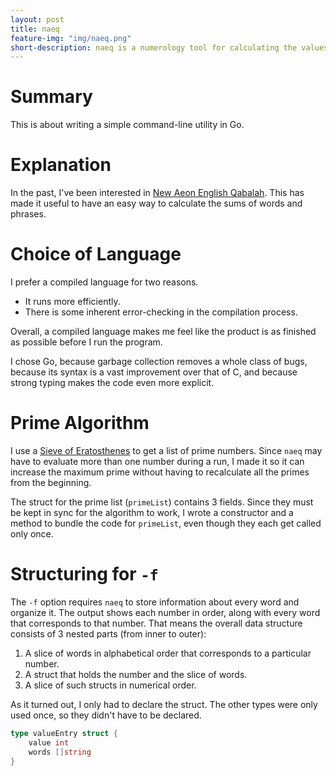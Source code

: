 ```yaml
---
layout: post
title: naeq
feature-img: "img/naeq.png"
short-description: naeq is a numerology tool for calculating the values of words.
---
```


# Summary

This is about writing a simple command-line utility in Go.

# Explanation

In the past, I've been interested in [New Aeon English
Qabalah](https://en.wikipedia.org/wiki/English_Qabalah#ALW_Cipher). This has
made it useful to have an easy way to calculate the sums of words and phrases.

# Choice of Language

I prefer a compiled language for two reasons.

* It runs more efficiently.
* There is some inherent error-checking in the compilation process.

Overall, a compiled language makes me feel like the product is as finished as
possible before I run the program.

I chose Go, because garbage collection removes a whole class of bugs, because
its syntax is a vast improvement over that of C, and because strong typing makes
the code even more explicit.

# Prime Algorithm

I use a [Sieve of
Eratosthenes](https://en.wikipedia.org/wiki/Sieve_of_Eratosthenes) to get a list
of prime numbers. Since `naeq` may have to evaluate more than one number during
a run, I made it so it can increase the maximum prime without having to
recalculate all the primes from the beginning.

The struct for the prime list (`primeList`) contains 3 fields. Since they must
be kept in sync for the algorithm to work, I wrote a constructor and a method to
bundle the code for `primeList`, even though they each get called only once.

# Structuring for `-f`

The `-f` option requires `naeq` to store information about every word and
organize it. The output shows each number in order, along with every word that
corresponds to that number. That means the overall data structure consists of 3
nested parts (from inner to outer):

1. A slice of words in alphabetical order that corresponds to a particular
number.
2. A struct that holds the number and the slice of words.
3. A slice of such structs in numerical order.

As it turned out, I only had to declare the struct. The other types were only
used once, so they didn't have to be declared.

```go
type valueEntry struct {
	value int
	words []string
}
```
